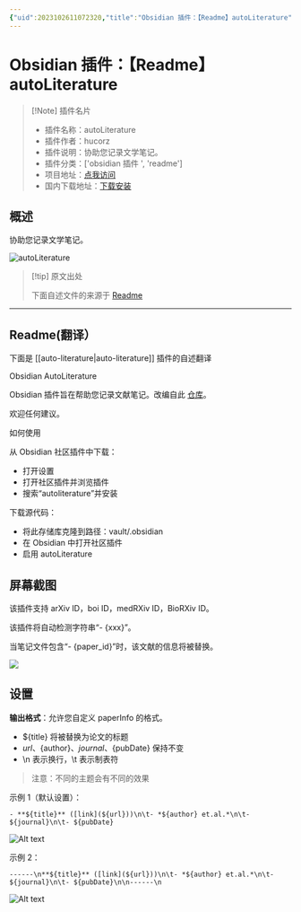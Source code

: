 ```yaml
---
{"uid":2023102611072320,"title":"Obsidian 插件：【Readme】autoLiterature","tags":["obsidian插件","readme"],"description":"协助您记录文学笔记。","author":"AI","type":"readme","draft":false,"editable":false,"modified":20230101000000,"dg-publish":true,"permalink":"/lake-of-knowledge/10-obsidian/obsidian/readme/auto-literature-readme/","dgPassFrontmatter":true}
---
```



# Obsidian 插件：【Readme】autoLiterature

> [!Note] 插件名片
> - 插件名称：autoLiterature
> - 插件作者：hucorz
> - 插件说明：协助您记录文学笔记。
> - 插件分类：['obsidian 插件 ', 'readme']
> - 项目地址：[点我访问](https://github.com/hucorz/obsidian-autoLiterature)
> - 国内下载地址：[下载安装](https://pkmer.cn/products/plugin/pluginMarket/?auto-literature)

## 概述

协助您记录文学笔记。

![autoLiterature](https://cdn.pkmer.cn/covers/auto-literature.gif!pkmer)

> [!tip] 原文出处
>
>下面自述文件的来源于 [Readme](https://ghproxy.net/https://raw.githubusercontent.com/hucorz/obsidian-autoLiterature/master/README.md)
>

---

## Readme(翻译）

下面是 [[auto-literature\|auto-literature]] 插件的自述翻译

Obsidian AutoLiterature

Obsidian 插件旨在帮助您记录文献笔记。改编自此 [仓库](https://github.com/wilmerwang/autoLiterature)。

欢迎任何建议。

如何使用

从 Obsidian 社区插件中下载：

- 打开设置
- 打开社区插件并浏览插件
- 搜索“autoliterature”并安装

下载源代码：

- 将此存储库克隆到路径：vault/.obsidian
- 在 Obsidian 中打开社区插件
- 启用 autoLiterature

## 屏幕截图

该插件支持 arXiv ID，boi ID，medRXiv ID，BioRXiv ID。

该插件将自动检测字符串“- {xxx}”。

当笔记文件包含“- {paper_id}”时，该文献的信息将被替换。

![](./imgs/screenshot.gif)

## 设置

**输出格式**：允许您自定义 paperInfo 的格式。

- ${title} 将被替换为论文的标题
- ${url}、${author}、${journal}、${pubDate} 保持不变
- \n 表示换行，\t 表示制表符

>注意：不同的主题会有不同的效果

示例 1（默认设置）：

```
- **${title}** ([link](${url}))\n\t- *${author} et.al.*\n\t- ${journal}\n\t- ${pubDate}
```

![Alt text](./imgs/format_example1.png)

示例 2：

```
------\n**${title}** ([link](${url}))\n\t- *${author} et.al.*\n\t- ${journal}\n\t- ${pubDate}\n\n------\n
```

![Alt text](./imgs/format_example2.png)
